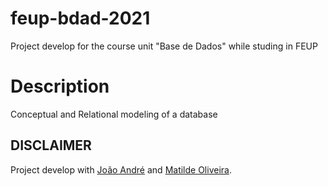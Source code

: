 # feup-bdad-2021
Project develop for the course unit "Base de Dados" while studing in FEUP

# Description
Conceptual and Relational modeling of a database

## DISCLAIMER
Project develop with [João André](https://github.com/JoaoAMarinho "JoaoAMarinho") and [Matilde Oliveira](https://github.com/maildejoliveira "maildejoliveira").
